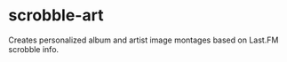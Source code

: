 scrobble-art
============

Creates personalized album and artist image montages based on Last.FM scrobble info.